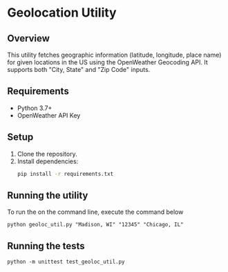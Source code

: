 # Geolocation Utility

## Overview
This utility fetches geographic information (latitude, longitude, place name) for given locations in the US using the OpenWeather Geocoding API. It supports both "City, State" and "Zip Code" inputs.

## Requirements
- Python 3.7+
- OpenWeather API Key

## Setup
1. Clone the repository.
2. Install dependencies:
   ```bash
   pip install -r requirements.txt

## Running the utility
To run the on the command line, execute the command below

    python geoloc_util.py "Madison, WI" "12345" "Chicago, IL"



## Running the tests
    python -m unittest test_geoloc_util.py


